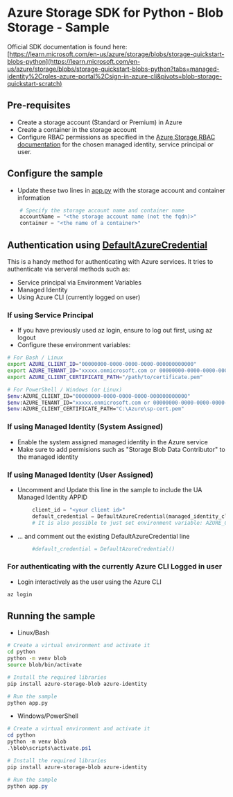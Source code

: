 # Azure Storage SDK for Python - Blob Storage - Sample

Official SDK documentation is found here:<br>
[https://learn.microsoft.com/en-us/azure/storage/blobs/storage-quickstart-blobs-python](https://learn.microsoft.com/en-us/azure/storage/blobs/storage-quickstart-blobs-python?tabs=managed-identity%2Croles-azure-portal%2Csign-in-azure-cli&pivots=blob-storage-quickstart-scratch)

## Pre-requisites
- Create a storage account (Standard or Premium) in Azure
- Create a container in the storage account
- Configure RBAC permissions as specified in the [Azure Storage RBAC documentation](https://docs.microsoft.com/en-us/azure/storage/common/storage-auth-aad-rbac-portal) for the chosen managed identity, service principal or user.



## Configure the sample
- Update these two lines in [app.py](./app.py) with the storage account and container information
```python
    # Specify the storage account name and container name 
    accountName = "<the storage account name (not the fqdn)>"
    container = "<the name of a container>"
```

## Authentication using [DefaultAzureCredential](https://learn.microsoft.com/en-us/python/api/azure-identity/azure.identity.defaultazurecredential?view=azure-python)
This is a handy method for authenticating with Azure services. It tries to authenticate via serveral methods such as:

- Service principal via Environment Variables
- Managed Identity
- Using Azure CLI (currently logged on user)

### If using Service Principal

- If you have previously used az login, ensure to log out first, using az logout
- Configure these environment variables:

```bash
# For Bash / Linux
export AZURE_CLIENT_ID="00000000-0000-0000-0000-000000000000"
export AZURE_TENANT_ID="xxxxx.onmicrosoft.com or 00000000-0000-0000-0000-000000000000"
export AZURE_CLIENT_CERTIFICATE_PATH="/path/to/certificate.pem"

# For PowerShell / Windows (or Linux)
$env:AZURE_CLIENT_ID="00000000-0000-0000-0000-000000000000"
$env:AZURE_TENANT_ID="xxxxx.onmicrosoft.com or 00000000-0000-0000-0000-000000000000"
$env:AZURE_CLIENT_CERTIFICATE_PATH="C:\Azure\sp-cert.pem"
```





### If using Managed Identity (System Assigned)
- Enable the system assigned managed identity in the Azure service
- Make sure to add permisions such as "Storage Blob Data Contributor" to the managed identity




### If using Managed Identity (User Assigned)

- Uncomment and Update this line in the sample to include the UA Managed Identity APPID

```python        
        client_id = "<your client id>"
        default_credential = DefaultAzureCredential(managed_identity_client_id=client_id)
        # It is also possible to just set environment variable: AZURE_CLIENT_ID
```

- ... and comment out the existing DefaultAzureCredential line
```python
        #default_credential = DefaultAzureCredential()
```



### For authenticating with the currently Azure CLI Logged in user
- Login interactively as the user using the Azure CLI

```bash
az login
```


## Running the sample

- Linux/Bash

```bash
# Create a virtual environment and activate it
cd python
python -m venv blob
source blob/bin/activate

# Install the required libraries
pip install azure-storage-blob azure-identity

# Run the sample
python app.py
```

- Windows/PowerShell

```powershell
# Create a virtual environment and activate it
cd python
python -m venv blob
.\blob\scripts\activate.ps1

# Install the required libraries
pip install azure-storage-blob azure-identity

# Run the sample
python app.py
```
